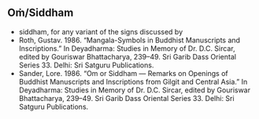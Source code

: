 ## Oṁ/Siddham

- siddham, for any variant of the signs discussed by
- Roth, Gustav. 1986. “Mangala-Symbols in Buddhist Manuscripts and Inscriptions.” In Deyadharma: Studies in Memory of Dr. D.C. Sircar, edited by Gouriswar Bhattacharya, 239–49. Sri Garib Dass Oriental Series 33. Delhi: Sri Satguru Publications.
- Sander, Lore. 1986. “Om or Siddham — Remarks on Openings of Buddhist Manuscripts and Inscriptions from Gilgit and Central Asia.” In Deyadharma: Studies in Memory of Dr. D.C. Sircar, edited by Gouriswar Bhattacharya, 239–49. Sri Garib Dass Oriental Series 33. Delhi: Sri Satguru Publications.
